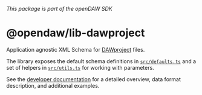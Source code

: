 _This package is part of the openDAW SDK_

# @opendaw/lib-dawproject

Application agnostic XML Schema for [DAWproject](https://github.com/bitwig/dawproject) files.

The library exposes the default schema definitions in [`src/defaults.ts`](./src/defaults.ts) and a set of
helpers in [`src/utils.ts`](./src/utils.ts) for working with parameters.

See the [developer documentation](../../docs/docs-dev/dawproject/overview.md) for a detailed overview,
data format description, and additional examples.
